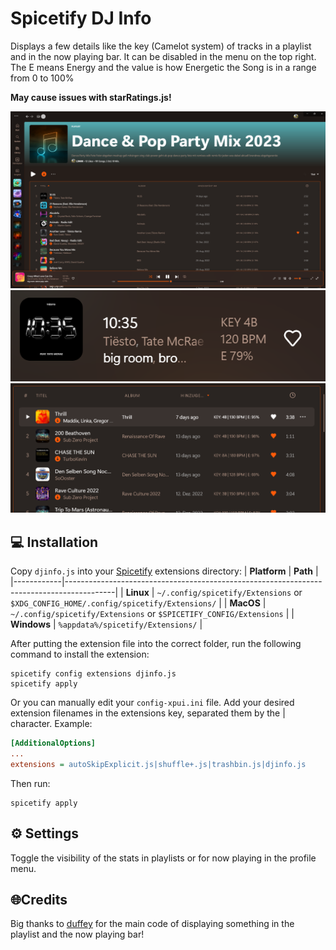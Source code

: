 # Spicetify DJ Info

Displays a few details like the key (Camelot system) of tracks in a playlist and in the now playing bar. It can be disabled in the menu on the top right.
The E means Energy and the value is how Energetic the Song is in a range from 0 to 100%

**May cause issues with starRatings.js!**


![Screenshot](screenshot.png)
![Screenshot](nowplaying.png)
![Screenshot](detail-playlist.png)

## 💻 Installation
Copy `djinfo.js` into your [Spicetify](https://github.com/spicetify/spicetify-cli) extensions directory:
| **Platform** | **Path**                                                                               |
|------------|------------------------------------------------------------------------------------------|
| **Linux**      | `~/.config/spicetify/Extensions` or `$XDG_CONFIG_HOME/.config/spicetify/Extensions/` |
| **MacOS**      | `~/.config/spicetify/Extensions` or `$SPICETIFY_CONFIG/Extensions`                   |
| **Windows**    | `%appdata%/spicetify/Extensions/`                                               |

After putting the extension file into the correct folder, run the following command to install the extension:
```
spicetify config extensions djinfo.js
spicetify apply
```

Or you can manually edit your `config-xpui.ini` file. Add your desired extension filenames in the extensions key, separated them by the | character.
Example:

```ini
[AdditionalOptions]
...
extensions = autoSkipExplicit.js|shuffle+.js|trashbin.js|djinfo.js
```

Then run:

```
spicetify apply
```

## ⚙️ Settings
Toggle the visibility of the stats in playlists or for now playing in the profile menu.


## 🌐Credits
Big thanks to [duffey](https://github.com/Tetrax-10) for the main code of displaying something in the playlist and the now playing bar!
